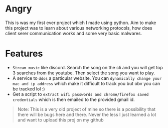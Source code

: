 # Angry

This is was my first ever project which I made using python. Aim to make this project was to learn about various networking protocols, how does client serer communication works and some very basic malwares.

# Features

- `Stream music` like discord. Search the song on the cli and you will get top 3 searches from the youtube. Then select the song you want to play.
- A service to `ddos` a particular website. You can `dynamically change your mac and ip address` which make it difficult to track you but obv you can be tracked lol :)
- Get a script to `extract wifi passwords and chrome/firefox saved credentials` which is then emailed to the provided gmail id.

> Note: This is a very old project of mine so there is a possibility that there will be bugs here and there. Never the less I just learned a lot and want to upload this proj on my github
